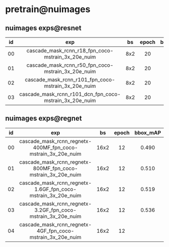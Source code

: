 # pretrain@nuimages

## nuimages exps@resnet
|id|exp|bs|epoch|bbox_mAP|segm_mAP|
|:-:|:-:|:-:|:-:|:-:|:-:|
|00|cascade_mask_rcnn_r18_fpn_coco-mstrain_3x_20e_nuim|8x2|20|0.511|0.407|
|01|cascade_mask_rcnn_r50_fpn_coco-mstrain_3x_20e_nuim|8x2|20|0.540|0.430|
|02|cascade_mask_rcnn_r101_fpn_coco-mstrain_3x_20e_nuim|8x2|20|0.545|0.434|
|03|cascade_mask_rcnn_r101_dcn_fpn_coco-mstrain_3x_20e_nuim|8x2|20|0.547|0.437|

## nuimages exps@regnet
|id|exp|bs|epoch|bbox_mAP|segm_mAP|
|:-:|:-:|:-:|:-:|:-:|:-:|
|00|cascade_mask_rcnn_regnetx-400MF_fpn_coco-mstrain_3x_20e_nuim|16x2|12|0.490|0.398|
|01|cascade_mask_rcnn_regnetx-800MF_fpn_coco-mstrain_3x_20e_nuim|16x2|12|0.510|0.415|
|02|cascade_mask_rcnn_regnetx-1.6GF_fpn_coco-mstrain_3x_20e_nuim|16x2|12|0.519|0.427|
|03|cascade_mask_rcnn_regnetx-3.2GF_fpn_coco-mstrain_3x_20e_nuim|16x2|12|0.536|0.439|
|04|cascade_mask_rcnn_regnetx-4GF_fpn_coco-mstrain_3x_20e_nuim|16x2|12|||

